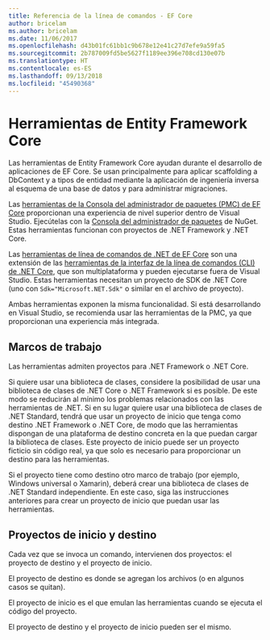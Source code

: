 ```yaml
---
title: Referencia de la línea de comandos - EF Core
author: bricelam
ms.author: bricelam
ms.date: 11/06/2017
ms.openlocfilehash: d43b01fc61bb1c9b678e12e41c27d7efe9a59fa5
ms.sourcegitcommit: 2b787009fd5be5627f1189ee396e708cd130e07b
ms.translationtype: HT
ms.contentlocale: es-ES
ms.lasthandoff: 09/13/2018
ms.locfileid: "45490368"
---
```

<a name="entity-framework-core-tools"></a>Herramientas de Entity Framework Core
===========================
Las herramientas de Entity Framework Core ayudan durante el desarrollo de aplicaciones de EF Core. Se usan principalmente para aplicar scaffolding a DbContext y a tipos de entidad mediante la aplicación de ingeniería inversa al esquema de una base de datos y para administrar migraciones.

Las [herramientas de la Consola del administrador de paquetes (PMC) de EF Core][1] proporcionan una experiencia de nivel superior dentro de Visual Studio. Ejecútelas con la [Consola del administrador de paquetes][2] de NuGet. Estas herramientas funcionan con proyectos de .NET Framework y .NET Core.

Las [herramientas de línea de comandos de .NET de EF Core][3] son una extensión de las [herramientas de la interfaz de la línea de comandos (CLI) de .NET Core][4], que son multiplataforma y pueden ejecutarse fuera de Visual Studio. Estas herramientas necesitan un proyecto de SDK de .NET Core (uno con `Sdk="Microsoft.NET.Sdk"` o similar en el archivo de proyecto).

Ambas herramientas exponen la misma funcionalidad. Si está desarrollando en Visual Studio, se recomienda usar las herramientas de la PMC, ya que proporcionan una experiencia más integrada.

<a name="frameworks"></a>Marcos de trabajo
----------
Las herramientas admiten proyectos para .NET Framework o .NET Core.

Si quiere usar una biblioteca de clases, considere la posibilidad de usar una biblioteca de clases de .NET Core o .NET Framework si es posible. De este modo se reducirán al mínimo los problemas relacionados con las herramientas de .NET. Si en su lugar quiere usar una biblioteca de clases de .NET Standard, tendrá que usar un proyecto de inicio que tenga como destino .NET Framework o .NET Core, de modo que las herramientas dispongan de una plataforma de destino concreta en la que puedan cargar la biblioteca de clases. Este proyecto de inicio puede ser un proyecto ficticio sin código real, ya que solo es necesario para proporcionar un destino para las herramientas.

Si el proyecto tiene como destino otro marco de trabajo (por ejemplo, Windows universal o Xamarin), deberá crear una biblioteca de clases de .NET Standard independiente. En este caso, siga las instrucciones anteriores para crear un proyecto de inicio que puedan usar las herramientas.

<a name="startup-and-target-projects"></a>Proyectos de inicio y destino
---------------------------
Cada vez que se invoca un comando, intervienen dos proyectos: el proyecto de destino y el proyecto de inicio.

El proyecto de destino es donde se agregan los archivos (o en algunos casos se quitan).

El proyecto de inicio es el que emulan las herramientas cuando se ejecuta el código del proyecto.

El proyecto de destino y el proyecto de inicio pueden ser el mismo.


  [1]: powershell.md
  [2]: https://docs.microsoft.com/nuget/tools/package-manager-console
  [3]: dotnet.md
  [4]: https://docs.microsoft.com/dotnet/core/tools/
